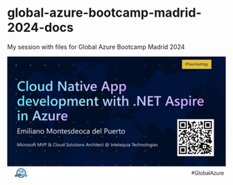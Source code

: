 # global-azure-bootcamp-madrid-2024-docs
My session with files for Global Azure Bootcamp Madrid 2024

<img src="/readme-img.png">
